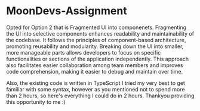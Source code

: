 # MoonDevs-Assignment
Opted for Option 2 that is Fragmented UI into componenets.
Fragmenting the UI into selective components enhances readability and maintainability of the codebase. It follows the principles of component-based architecture, promoting reusability and modularity. Breaking down the UI into smaller, more manageable parts allows developers to focus on specific functionalities or sections of the application independently. This approach also facilitates easier collaboration among team members and improves code comprehension, making it easier to debug and maintain over time.

Also, the existing code is written in TypeScript I tried my very best to get familiar with some syntax, however as you mentioned not to spend more than 2 hours, so here's everything I could do in 2 hours. Thankyou providing this opportunity to me :)
